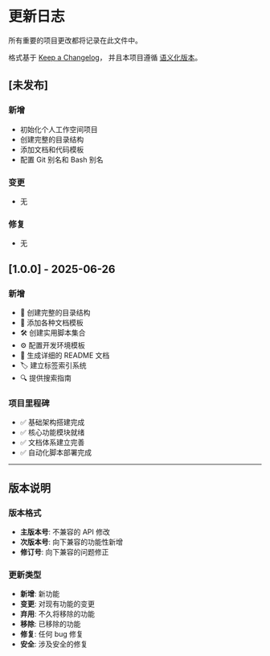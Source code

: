 # 更新日志

所有重要的项目更改都将记录在此文件中。

格式基于 [Keep a Changelog](https://keepachangelog.com/zh-CN/1.0.0/)，
并且本项目遵循 [语义化版本](https://semver.org/lang/zh-CN/)。

## [未发布]

### 新增
- 初始化个人工作空间项目
- 创建完整的目录结构
- 添加文档和代码模板
- 配置 Git 别名和 Bash 别名

### 变更
- 无

### 修复
- 无

## [1.0.0] - 2025-06-26

### 新增
- 📁 创建完整的目录结构
- 📝 添加各种文档模板
- 🛠️ 创建实用脚本集合
- ⚙️ 配置开发环境模板
- 📖 生成详细的 README 文档
- 🏷️ 建立标签索引系统
- 🔍 提供搜索指南

### 项目里程碑
- ✅ 基础架构搭建完成
- ✅ 核心功能模块就绪
- ✅ 文档体系建立完善
- ✅ 自动化脚本部署完成

---

## 版本说明

### 版本格式
- **主版本号**: 不兼容的 API 修改
- **次版本号**: 向下兼容的功能性新增
- **修订号**: 向下兼容的问题修正

### 更新类型
- **新增**: 新功能
- **变更**: 对现有功能的变更
- **弃用**: 不久将移除的功能
- **移除**: 已移除的功能
- **修复**: 任何 bug 修复
- **安全**: 涉及安全的修复
